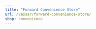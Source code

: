 ```yaml
---
title: "Forward Convenience Store"
url: /vassar/forward-convenience-store/
shop: convenience
---
```

